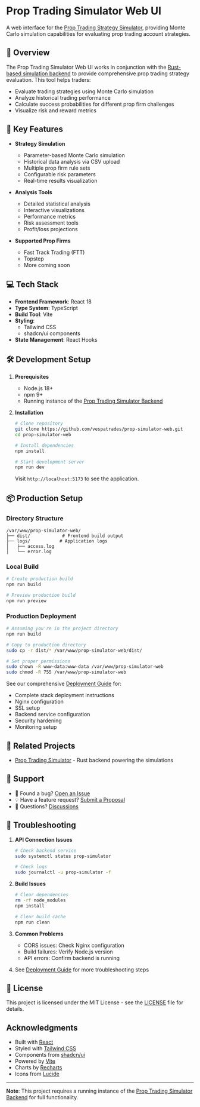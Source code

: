 # Prop Trading Simulator Web UI

A web interface for the [Prop Trading Strategy Simulator](https://github.com/razor389/prop-simulator), providing Monte Carlo simulation capabilities for evaluating prop trading account strategies.

## 🌟 Overview

The Prop Trading Simulator Web UI works in conjunction with the [Rust-based simulation backend](https://github.com/razor389/prop-simulator) to provide comprehensive prop trading strategy evaluation. This tool helps traders:

- Evaluate trading strategies using Monte Carlo simulation
- Analyze historical trading performance
- Calculate success probabilities for different prop firm challenges
- Visualize risk and reward metrics

## 🚀 Key Features

- **Strategy Simulation**
  - Parameter-based Monte Carlo simulation
  - Historical data analysis via CSV upload
  - Multiple prop firm rule sets
  - Configurable risk parameters
  - Real-time results visualization

- **Analysis Tools**
  - Detailed statistical analysis
  - Interactive visualizations
  - Performance metrics
  - Risk assessment tools
  - Profit/loss projections

- **Supported Prop Firms**
  - Fast Track Trading (FTT)
  - Topstep
  - More coming soon

## 💻 Tech Stack

- **Frontend Framework**: React 18
- **Type System**: TypeScript
- **Build Tool**: Vite
- **Styling**: 
  - Tailwind CSS
  - shadcn/ui components
- **State Management**: React Hooks

## 🛠️ Development Setup

1. **Prerequisites**
   - Node.js 18+
   - npm 9+
   - Running instance of the [Prop Trading Simulator Backend](https://github.com/razor389/prop-simulator)

2. **Installation**
   ```bash
   # Clone repository
   git clone https://github.com/vespatrades/prop-simulator-web.git
   cd prop-simulator-web

   # Install dependencies
   npm install

   # Start development server
   npm run dev
   ```

   Visit `http://localhost:5173` to see the application.

## 📦 Production Setup

### Directory Structure
```
/var/www/prop-simulator-web/
├── dist/            # Frontend build output
├── logs/           # Application logs
│   ├── access.log
│   └── error.log
```

### Local Build
```bash
# Create production build
npm run build

# Preview production build
npm run preview
```

### Production Deployment
```bash
# Assuming you're in the project directory
npm run build

# Copy to production directory
sudo cp -r dist/* /var/www/prop-simulator-web/dist/

# Set proper permissions
sudo chown -R www-data:www-data /var/www/prop-simulator-web
sudo chmod -R 755 /var/www/prop-simulator-web
```

See our comprehensive [Deployment Guide](docs/DEPLOYMENT.md) for:
- Complete stack deployment instructions
- Nginx configuration
- SSL setup
- Backend service configuration
- Security hardening
- Monitoring setup

## 🔗 Related Projects

- [Prop Trading Simulator](https://github.com/razor389/prop-simulator) - Rust backend powering the simulations

## 🛟 Support

- 🐛 Found a bug? [Open an Issue](https://github.com/vespatrades/prop-simulator-web/issues)
- 💡 Have a feature request? [Submit a Proposal](https://github.com/vespatrades/prop-simulator-web/issues/new)
- 🤔 Questions? [Discussions](https://github.com/vespatrades/prop-simulator-web/discussions)

## 🔧 Troubleshooting

1. **API Connection Issues**
   ```bash
   # Check backend service
   sudo systemctl status prop-simulator
   
   # Check logs
   sudo journalctl -u prop-simulator -f
   ```

2. **Build Issues**
   ```bash
   # Clear dependencies
   rm -rf node_modules
   npm install

   # Clear build cache
   npm run clean
   ```

3. **Common Problems**
   - CORS issues: Check Nginx configuration
   - Build failures: Verify Node.js version
   - API errors: Confirm backend is running

4. See [Deployment Guide](docs/DEPLOYMENT.md#troubleshooting) for more troubleshooting steps

## 📜 License

This project is licensed under the MIT License - see the [LICENSE](LICENSE) file for details.

## Acknowledgments

- Built with [React](https://reactjs.org/)
- Styled with [Tailwind CSS](https://tailwindcss.com/)
- Components from [shadcn/ui](https://ui.shadcn.com/)
- Powered by [Vite](https://vitejs.dev/)
- Charts by [Recharts](https://recharts.org/)
- Icons from [Lucide](https://lucide.dev/)

---

**Note**: This project requires a running instance of the [Prop Trading Simulator Backend](https://github.com/razor389/prop-simulator) for full functionality.